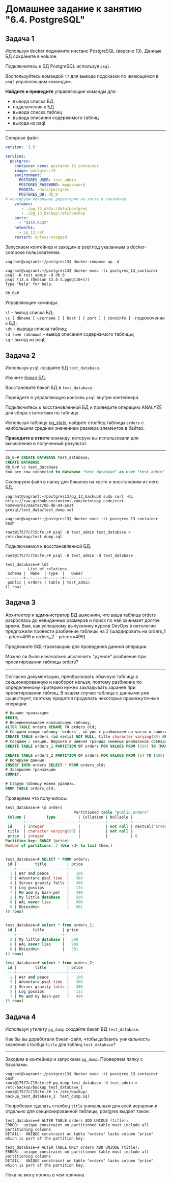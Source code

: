# Домашнее задание к занятию "6.4. PostgreSQL"

## Задача 1

Используя docker поднимите инстанс PostgreSQL (версию 13). Данные БД сохраните в volume.

Подключитесь к БД PostgreSQL используя `psql`.

Воспользуйтесь командой `\?` для вывода подсказки по имеющимся в `psql` управляющим командам.

**Найдите и приведите** управляющие команды для:
- вывода списка БД
- подключения к БД
- вывода списка таблиц
- вывода описания содержимого таблиц
- выхода из psql

---
Compose файл:
```yml
version: '3.5'

services:
  postgres:
    container_name: postgres_13_container
    image: postgres:13
    environment:
      POSTGRES_USER: test_admin
      POSTGRES_PASSWORD: mypassword
      PGDATA: /data/postgres
      POSTGRES_DB: db_0
# монтируем локальные директории на хосте в контейнер      
    volumes:
       - ./pg_13_data:/data/postgres
       - ./pg_13_backup:/etc/backup
    ports:
      - "5432:5432"
    networks:
      - pg_13_net
    restart: unless-stopped
```


Запускаем контейнер и заходим в psql под указанным в docker-compose пользователем.
```
vagrant@vagrant:~/postgres13$ docker-compose up -d

vagrant@vagrant:~/postgres13$ docker exec -ti postgres_13_container psql -U test_admin -d db_0
psql (13.4 (Debian 13.4-1.pgdg110+1))
Type "help" for help.

db_0=#
```

Управляющие команды:

`\l` - вывод списка БД;  
`\c [ dbname [ username ] [ host ] [ port ] | conninfo ]` - подключениe к БД;  
`\dt` - вывода списка таблиц;  
`\d [имя таблицы]` - вывод описания содержимого таблицы;  
`\q` - выход из psql;  

## Задача 2

Используя `psql` создайте БД `test_database`.

Изучите [бэкап БД](https://github.com/netology-code/virt-homeworks/tree/master/06-db-04-postgresql/test_data).

Восстановите бэкап БД в `test_database`.

Перейдите в управляющую консоль `psql` внутри контейнера.

Подключитесь к восстановленной БД и проведите операцию ANALYZE для сбора статистики по таблице.

Используя таблицу [pg_stats](https://postgrespro.ru/docs/postgresql/12/view-pg-stats), найдите столбец таблицы `orders` 
с наибольшим средним значением размера элементов в байтах.

**Приведите в ответе** команду, которую вы использовали для вычисления и полученный результат.

---
```sql
db_0=# CREATE DATABASE test_database;
CREATE DATABASE
db_0=# \c test_database
You are now connected to database "test_database" as user "test_admin".
```
Скопируем файл в папку для бэкапов на хосте и восстановим из него БД.
```
vagrant@vagrant:~/postgres13/pg_13_backup$ sudo curl -OL https://raw.githubusercontent.com/netology-code/virt-homeworks/master/06-db-04-post
gresql/test_data/test_dump.sql

vagrant@vagrant:~/postgres13$ docker exec -ti postgres_13_container bash

root@17577c715cfe:/# psql -U test_admin test_database < /etc/backup/test_dump.sql
```
Подключаемся к восстановленной БД.
```
root@17577c715cfe:/# psql -U test_admin -d test_database

test_database=# \dt
          List of relations
 Schema |  Name  | Type  |   Owner
--------+--------+-------+------------
 public | orders | table | test_admin
(1 row)
```



## Задача 3

Архитектор и администратор БД выяснили, что ваша таблица orders разрослась до невиданных размеров и
поиск по ней занимает долгое время. Вам, как успешному выпускнику курсов DevOps в нетологии предложили
провести разбиение таблицы на 2 (шардировать на orders_1 - price>499 и orders_2 - price<=499).

Предложите SQL-транзакцию для проведения данной операции.

Можно ли было изначально исключить "ручное" разбиение при проектировании таблицы orders?

---

Согласно документации, преобразовать обычную таблицу в секционированную и наоборот нельзя, поэтому разбиение по определенному критерию нужно закладывать заранее при проектировании таблиц.
В нашем случае таблица с данными уже существует, поэтому придется проделать некоторые промежуточные операции.

```sql
# Начало транзакции
BEGIN;
# Нереименовываем изначальную таблицу.
ALTER TABLE orders RENAME TO orders_old;
# Создаем новую таблицу `orders`, но уже с разбиением на части в зависимости от значений в столбце `price`.
CREATE TABLE orders (id serial NOT NULL, title character varying(80) NOT NULL, price integer DEFAULT 0) PARTITION BY RANGE (price);
# Создаем 2 секции. Верхняя и нижняя граница смежных диапазонов совпадаютт, т.к верхняя граница не попадает в выборку.
CREATE TABLE orders_1 PARTITION OF orders FOR VALUES FROM (500) TO (MAXVALUE);

CREATE TABLE orders_2 PARTITION OF orders FOR VALUES FROM (0) TO (500);
# Копируем данные.
INSERT INTO orders SELECT * FROM orders_old;
# Завершаем транзакцию
COMMIT;

# Старую таблицу можно удалить.
DROP TABLE orders_old;
```

Проверяем что получилось:
```sql
test_database=# \d orders
                              Partitioned table "public.orders"
 Column |         Type          | Collation | Nullable |               Default
--------+-----------------------+-----------+----------+-------------------------------------
 id     | integer               |           | not null | nextval('orders_id_seq1'::regclass)
 title  | character varying(80) |           | not null |
 price  | integer               |           |          | 0
Partition key: RANGE (price)
Number of partitions: 2 (Use \d+ to list them.)


test_database=# SELECT * FROM orders;
 id |        title         | price
----+----------------------+-------
  1 | War and peace        |   100
  3 | Adventure psql time  |   300
  4 | Server gravity falls |   300
  5 | Log gossips          |   123
  7 | Me and my bash-pet   |   499
  2 | My little database   |   500
  6 | WAL never lies       |   900
  8 | Dbiezdmin            |   501
(8 rows)


test_database=# select * from orders_1;
 id |       title        | price
----+--------------------+-------
  2 | My little database |   500
  6 | WAL never lies     |   900
  8 | Dbiezdmin          |   501
(3 rows)

test_database=# select * from orders_2;
 id |        title         | price
----+----------------------+-------
  1 | War and peace        |   100
  3 | Adventure psql time  |   300
  4 | Server gravity falls |   300
  5 | Log gossips          |   123
  7 | Me and my bash-pet   |   499
(5 rows)

```



## Задача 4

Используя утилиту `pg_dump` создайте бекап БД `test_database`.

Как бы вы доработали бэкап-файл, чтобы добавить уникальность значения столбца `title` для таблиц `test_database`?

---
Заходим в контейнер и запускаем `pg_dump`. Проверяем папку с бэкапами.
```
vagrant@vagrant:~/postgres13$ docker exec -ti postgres_13_container bash
root@17577c715cfe:/# pg_dump test_database -U test_admin > /etc/backup/backup_test_database_1
root@17577c715cfe:/# ls /etc/backup/
backup_test_database_1  test_dump.sql

```

Попробовал сделать столбец `title` уникальным для всей иерархии и отдельно для секционированной таблицы, postgres выдает такое:
```
test_database=# ALTER TABLE orders ADD UNIQUE (title);
ERROR:  unique constraint on partitioned table must include all partitioning columns
DETAIL:  UNIQUE constraint on table "orders" lacks column "price" which is part of the partition key.

test_database=# ALTER TABLE ONLY orders ADD UNIQUE (title);
ERROR:  unique constraint on partitioned table must include all partitioning columns
DETAIL:  UNIQUE constraint on table "orders" lacks column "price" which is part of the partition key.
```
Пока не могу понять в чем причина.
